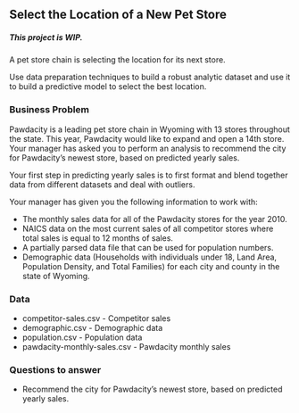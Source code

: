 ## Select the Location of a New Pet Store
##### This project is WIP.
A pet store chain is selecting the location for its next store.

Use data preparation techniques to build a robust analytic dataset and use it to build a predictive model to select the best location.

### Business Problem
Pawdacity is a leading pet store chain in Wyoming with 13 stores throughout the state. This year, Pawdacity would like to expand and open a 14th store. Your manager has asked you to perform an analysis to recommend the city for Pawdacity’s newest store, based on predicted yearly sales.

Your first step in predicting yearly sales is to first format and blend together data from different datasets and deal with outliers.

Your manager has given you the following information to work with:

- The monthly sales data for all of the Pawdacity stores for the year 2010.
- NAICS data on the most current sales of all competitor stores where total sales is equal to 12 months of sales.
- A partially parsed data file that can be used for population numbers.
- Demographic data (Households with individuals under 18, Land Area, Population Density, and Total Families) for each city and county in the state of Wyoming.

### Data
- competitor-sales.csv - Competitor sales
- demographic.csv - Demographic data
- population.csv - Population data
- pawdacity-monthly-sales.csv - Pawdacity monthly sales

### Questions to answer
- Recommend the city for Pawdacity’s newest store, based on predicted yearly sales.
